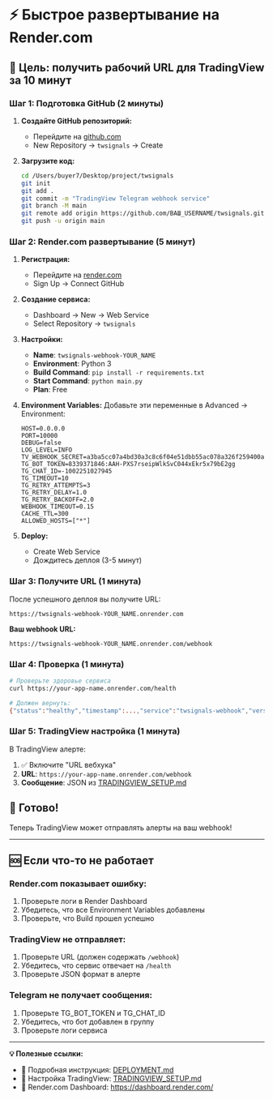 # ⚡ Быстрое развертывание на Render.com

## 🎯 Цель: получить рабочий URL для TradingView за 10 минут

### Шаг 1: Подготовка GitHub (2 минуты)

1. **Создайте GitHub репозиторий:**
   - Перейдите на [github.com](https://github.com)
   - New Repository → `twsignals` → Create

2. **Загрузите код:**
   ```bash
   cd /Users/buyer7/Desktop/project/twsignals
   git init
   git add .
   git commit -m "TradingView Telegram webhook service"
   git branch -M main
   git remote add origin https://github.com/ВАШ_USERNAME/twsignals.git
   git push -u origin main
   ```

### Шаг 2: Render.com развертывание (5 минут)

1. **Регистрация:**
   - Перейдите на [render.com](https://render.com)
   - Sign Up → Connect GitHub

2. **Создание сервиса:**
   - Dashboard → New → Web Service
   - Select Repository → `twsignals`

3. **Настройки:**
   - **Name**: `twsignals-webhook-YOUR_NAME`
   - **Environment**: Python 3
   - **Build Command**: `pip install -r requirements.txt`
   - **Start Command**: `python main.py`
   - **Plan**: Free

4. **Environment Variables:**
   Добавьте эти переменные в Advanced → Environment:
   ```
   HOST=0.0.0.0
   PORT=10000
   DEBUG=false
   LOG_LEVEL=INFO
   TV_WEBHOOK_SECRET=a3ba5cc07a4bd30a3c8c6f04e51dbb55ac078a326f259400a1903e603078460e
   TG_BOT_TOKEN=8339371846:AAH-PXS7rseipWlkSvC044xEkr5x79bE2gg
   TG_CHAT_ID=-1002251027945
   TG_TIMEOUT=10
   TG_RETRY_ATTEMPTS=3
   TG_RETRY_DELAY=1.0
   TG_RETRY_BACKOFF=2.0
   WEBHOOK_TIMEOUT=0.15
   CACHE_TTL=300
   ALLOWED_HOSTS=["*"]
   ```

5. **Deploy:**
   - Create Web Service
   - Дождитесь деплоя (3-5 минут)

### Шаг 3: Получите URL (1 минута)

После успешного деплоя вы получите URL:
```
https://twsignals-webhook-YOUR_NAME.onrender.com
```

**Ваш webhook URL:**
```
https://twsignals-webhook-YOUR_NAME.onrender.com/webhook
```

### Шаг 4: Проверка (1 минута)

```bash
# Проверьте здоровье сервиса
curl https://your-app-name.onrender.com/health

# Должен вернуть:
{"status":"healthy","timestamp":...,"service":"twsignals-webhook","version":"0.1.0"}
```

### Шаг 5: TradingView настройка (1 минута)

В TradingView алерте:
1. ✅ Включите "URL вебхука"
2. **URL**: `https://your-app-name.onrender.com/webhook`
3. **Сообщение**: JSON из [TRADINGVIEW_SETUP.md](TRADINGVIEW_SETUP.md)

## 🎉 Готово!

Теперь TradingView может отправлять алерты на ваш webhook!

---

## 🆘 Если что-то не работает

### Render.com показывает ошибку:
1. Проверьте логи в Render Dashboard
2. Убедитесь, что все Environment Variables добавлены
3. Проверьте, что Build прошел успешно

### TradingView не отправляет:
1. Проверьте URL (должен содержать `/webhook`)
2. Убедитесь, что сервис отвечает на `/health`
3. Проверьте JSON формат в алерте

### Telegram не получает сообщения:
1. Проверьте TG_BOT_TOKEN и TG_CHAT_ID
2. Убедитесь, что бот добавлен в группу
3. Проверьте логи сервиса

---

**💡 Полезные ссылки:**
- 📖 Подробная инструкция: [DEPLOYMENT.md](DEPLOYMENT.md)
- 📱 Настройка TradingView: [TRADINGVIEW_SETUP.md](TRADINGVIEW_SETUP.md)
- 🤖 Render.com Dashboard: https://dashboard.render.com/